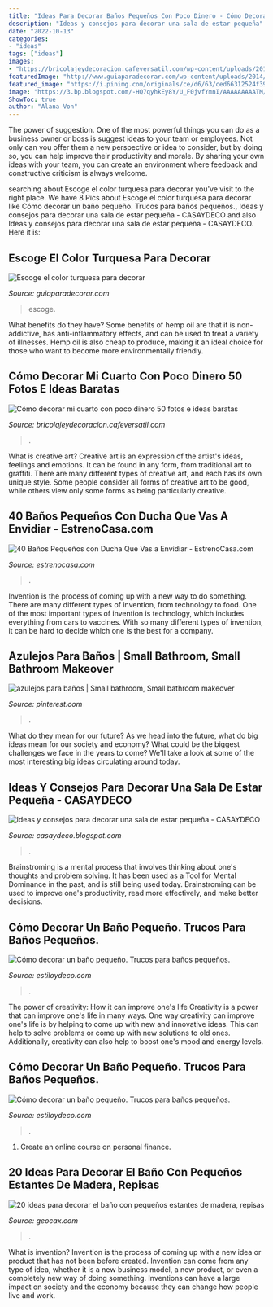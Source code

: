 ```yaml
---
title: "Ideas Para Decorar Baños Pequeños Con Poco Dinero - Cómo Decorar Mi Cuarto Con Poco Dinero 50 Fotos E Ideas Baratas"
description: "Ideas y consejos para decorar una sala de estar pequeña"
date: "2022-10-13"
categories:
- "ideas"
tags: ["ideas"]
images:
- "https://bricolajeydecoracion.cafeversatil.com/wp-content/uploads/2010/05/57.jpg"
featuredImage: "http://www.guiaparadecorar.com/wp-content/uploads/2014/04/turquesa-para-decorar-1.jpg"
featured_image: "https://i.pinimg.com/originals/ce/d6/63/ced66312524f391b887c7d8cbc510558.jpg"
image: "https://3.bp.blogspot.com/-HQ7qyhkEy8Y/U_F0jvfYmnI/AAAAAAAAATM/MRJClSkhE6Q/w1200-h630-p-k-no-nu/sala-pequeña.jpg"
ShowToc: true
author: "Alana Von"
---
```



The power of suggestion.
One of the most powerful things you can do as a business owner or boss is suggest ideas to your team or employees. Not only can you offer them a new perspective or idea to consider, but by doing so, you can help improve their productivity and morale. By sharing your own ideas with your team, you can create an environment where feedback and constructive criticism is always welcome.

	

		
searching about Escoge el color turquesa para decorar you've visit to the right place. We have 8 Pics about Escoge el color turquesa para decorar like Cómo decorar un baño pequeño. Trucos para baños pequeños., Ideas y consejos para decorar una sala de estar pequeña - CASAYDECO and also Ideas y consejos para decorar una sala de estar pequeña - CASAYDECO. Here it is:
		
    
## Escoge El Color Turquesa Para Decorar

<img loading=lazy src="http://www.guiaparadecorar.com/wp-content/uploads/2014/04/turquesa-para-decorar-1.jpg" onerror="this.onerror=null;this.src='https://tse3.mm.bing.net/th?id=OIP.-WD3DfnEdLuw-iNNUJFQ_wHaLH&amp;pid=15.1';" alt="Escoge el color turquesa para decorar">

_Source: guiaparadecorar.com_

>escoge. 

	

What benefits do they have?
Some benefits of hemp oil are that it is non-addictive, has anti-inflammatory effects, and can be used to treat a variety of illnesses. Hemp oil is also cheap to produce, making it an ideal choice for those who want to become more environmentally friendly.

    
## Cómo Decorar Mi Cuarto Con Poco Dinero 50 Fotos E Ideas Baratas

<img loading=lazy src="https://bricolajeydecoracion.cafeversatil.com/wp-content/uploads/2010/05/57.jpg" onerror="this.onerror=null;this.src='https://tse1.mm.bing.net/th?id=OIP.WhDDTAIS3IgRrE1Xb-sVZgHaFj&amp;pid=15.1';" alt="Cómo decorar mi cuarto con poco dinero 50 fotos e ideas baratas">

_Source: bricolajeydecoracion.cafeversatil.com_

>. 

	

What is creative art?
Creative art is an expression of the artist's ideas, feelings and emotions. It can be found in any form, from traditional art to graffiti. There are many different types of creative art, and each has its own unique style. Some people consider all forms of creative art to be good, while others view only some forms as being particularly creative.

    
## 40 Baños Pequeños Con Ducha Que Vas A Envidiar - EstrenoCasa.com

<img loading=lazy src="https://www.estrenocasa.com/wp-content/uploads/2017/02/moderno-con-puertas.jpg" onerror="this.onerror=null;this.src='https://tse2.mm.bing.net/th?id=OIP.hwWjJmK2l9cTGMxyOTffTgHaJ4&amp;pid=15.1';" alt="40 Baños Pequeños con Ducha Que Vas a Envidiar - EstrenoCasa.com">

_Source: estrenocasa.com_

>. 

	

Invention is the process of coming up with a new way to do something. There are many different types of invention, from technology to food. One of the most important types of invention is technology, which includes everything from cars to vaccines. With so many different types of invention, it can be hard to decide which one is the best for a company.

    
## Azulejos Para Baños | Small Bathroom, Small Bathroom Makeover

<img loading=lazy src="https://i.pinimg.com/originals/ce/d6/63/ced66312524f391b887c7d8cbc510558.jpg" onerror="this.onerror=null;this.src='https://tse4.mm.bing.net/th?id=OIP.Q0N_r58o4xof1CGyydIGuwHaJ4&amp;pid=15.1';" alt="azulejos para baños | Small bathroom, Small bathroom makeover">

_Source: pinterest.com_

>. 

	

What do they mean for our future?
As we head into the future, what do big ideas mean for our society and economy? What could be the biggest challenges we face in the years to come? We'll take a look at some of the most interesting big ideas circulating around today.

    
## Ideas Y Consejos Para Decorar Una Sala De Estar Pequeña - CASAYDECO

<img loading=lazy src="https://3.bp.blogspot.com/-HQ7qyhkEy8Y/U_F0jvfYmnI/AAAAAAAAATM/MRJClSkhE6Q/w1200-h630-p-k-no-nu/sala-pequeña.jpg" onerror="this.onerror=null;this.src='https://tse1.mm.bing.net/th?id=OIP.HzY0q76YYV79K-feEwEbOQHaD4&amp;pid=15.1';" alt="Ideas y consejos para decorar una sala de estar pequeña - CASAYDECO">

_Source: casaydeco.blogspot.com_

>. 

	

Brainstroming is a mental process that involves thinking about one's thoughts and problem solving. It has been used as a Tool for Mental Dominance in the past, and is still being used today. Brainstroming can be used to improve one's productivity, read more effectively, and make better decisions.

    
## Cómo Decorar Un Baño Pequeño. Trucos Para Baños Pequeños.

<img loading=lazy src="https://www.estiloydeco.com/wp-content/uploads/2020/01/como-decorar-un-bano-pequeno-9.jpg" onerror="this.onerror=null;this.src='https://tse4.mm.bing.net/th?id=OIP.75b5ORaOldBBxGdW6gJ5WwHaJ3&amp;pid=15.1';" alt="Cómo decorar un baño pequeño. Trucos para baños pequeños.">

_Source: estiloydeco.com_

>. 

	

The power of creativity: How it can improve one's life
Creativity is a power that can improve one's life in many ways. One way creativity can improve one's life is by helping to come up with new and innovative ideas. This can help to solve problems or come up with new solutions to old ones. Additionally, creativity can also help to boost one's mood and energy levels.

    
## Cómo Decorar Un Baño Pequeño. Trucos Para Baños Pequeños.

<img loading=lazy src="https://www.estiloydeco.com/wp-content/uploads/2020/01/como-decorar-un-bano-pequeno-8.jpg" onerror="this.onerror=null;this.src='https://tse3.mm.bing.net/th?id=OIP.r2HWDTbEWs2XL0m80RTFiAHaJ4&amp;pid=15.1';" alt="Cómo decorar un baño pequeño. Trucos para baños pequeños.">

_Source: estiloydeco.com_

>. 

	

1. Create an online course on personal finance.

    
## 20 Ideas Para Decorar El Baño Con Pequeños Estantes De Madera, Repisas

<img loading=lazy src="https://geocax.com/wp-content/uploads/2021/05/estantes-de-banos-18.jpg" onerror="this.onerror=null;this.src='https://tse2.mm.bing.net/th?id=OIP.xR2kyBB2GQMKPFUT__FzPQHaLG&amp;pid=15.1';" alt="20 ideas para decorar el baño con pequeños estantes de madera, repisas">

_Source: geocax.com_

>. 

	

What is invention?
Invention is the process of coming up with a new idea or product that has not been before created. Invention can come from any type of idea, whether it is a new business model, a new product, or even a completely new way of doing something. Inventions can have a large impact on society and the economy because they can change how people live and work.

